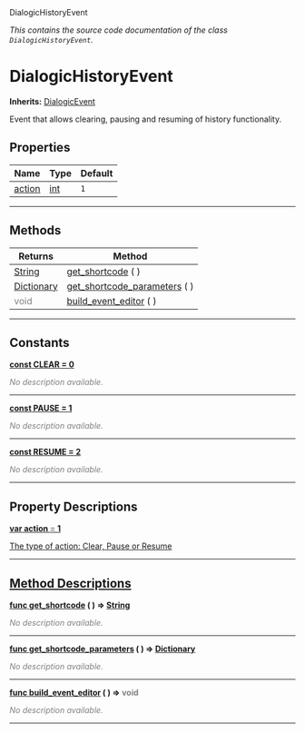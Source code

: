 
<div class="header-banner purple">
<div class="header-label purple">DialogicHistoryEvent</div>
</div>

*This contains the source code documentation of the class `DialogicHistoryEvent`.*
        
# DialogicHistoryEvent
**Inherits:** [DialogicEvent](class_dialogicevent.md)

Event that allows clearing, pausing and resuming of history functionality.
## Properties
Name | Type | Default 
--- | --- | --- 
[<span class="hljs-title">action</span>](#property-action) | [int](https://docs.godotengine.org/en/latest/classes/class_int.html#class-int) |  `1` 
--- 

## Methods
Returns | Method 
--- | --- 
<span class="hljs-attribute">[String](https://docs.godotengine.org/en/latest/classes/class_string.html#class-string)</span> | [<span class="hljs-title">get_shortcode</span>](#method-get_shortcode) ( ) 
<span class="hljs-attribute">[Dictionary](https://docs.godotengine.org/en/latest/classes/class_dictionary.html#class-dictionary)</span> | [<span class="hljs-title">get_shortcode_parameters</span>](#method-get_shortcode_parameters) ( ) 
<span style = "color: gray">void</span> | [<span class="hljs-title">build_event_editor</span>](#method-build_event_editor) ( ) 
--- 
## Constants


<a class="header" id="constant-CLEAR" href="#constant-CLEAR">**<span class="hljs-attribute">const</span> <span class="hljs-title">CLEAR</span><span class="hljs-comment"> = 0</span>**</a>



 <span style = "color: gray">*No description available.*</span> 

---


<a class="header" id="constant-PAUSE" href="#constant-PAUSE">**<span class="hljs-attribute">const</span> <span class="hljs-title">PAUSE</span><span class="hljs-comment"> = 1</span>**</a>



 <span style = "color: gray">*No description available.*</span> 

---


<a class="header" id="constant-RESUME" href="#constant-RESUME">**<span class="hljs-attribute">const</span> <span class="hljs-title">RESUME</span><span class="hljs-comment"> = 2</span>**</a>



 <span style = "color: gray">*No description available.*</span> 

---
## Property Descriptions



<a class="header" id="property-action" href="#property-action">**<span class="hljs-attribute">var</span> <span class="hljs-title">action</span> <span style = "color: gray"> = </span> 1** 



The type of action: Clear, Pause or Resume

---

## Method Descriptions



<a class="header" id="method-get_shortcode" href="#method-get_shortcode">**<span class="hljs-attribute">func</span> [<span class="hljs-title">get_shortcode</span>](#method-get_shortcode) ( )</a>  ⇒ <span class="hljs-attribute">[String](https://docs.godotengine.org/en/latest/classes/class_string.html#class-string)</span>** 



 <span style = "color: gray">*No description available.*</span> 

---



<a class="header" id="method-get_shortcode_parameters" href="#method-get_shortcode_parameters">**<span class="hljs-attribute">func</span> [<span class="hljs-title">get_shortcode_parameters</span>](#method-get_shortcode_parameters) ( )</a>  ⇒ <span class="hljs-attribute">[Dictionary](https://docs.godotengine.org/en/latest/classes/class_dictionary.html#class-dictionary)</span>** 



 <span style = "color: gray">*No description available.*</span> 

---



<a class="header" id="method-build_event_editor" href="#method-build_event_editor">**<span class="hljs-attribute">func</span> [<span class="hljs-title">build_event_editor</span>](#method-build_event_editor) ( )</a>  ⇒ <span style = "color: gray">void</span>** 



 <span style = "color: gray">*No description available.*</span> 

---

